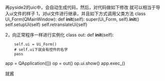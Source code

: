 再pyside2的uic中，会自动生成代码，然后，对代码做如下修改
就可以相当于导入ui文件的样子
1，对ui文件进行继承，并且如下方式调用父类方法
class Ui_Form(QMainWindow):
    def __init__(self):
        super(Ui_Form, self).__init__()
        self.setupUi(self)
        self.retranslateUi(self)

2，向正常程序一样进行实例化
class out:
    def __init__(self):

        self.ui = Ui_Form()
        # self.ui下就会有控件的名字
        pass

app = QApplication([])
op = out()
op.ui.show()
app.exec_()

就酱


